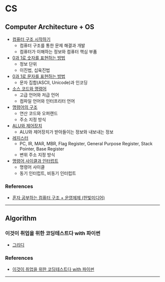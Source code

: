 # CS

## Computer Architecture + OS
- [컴퓨터 구조 시작하기](CompArch-OS-Notes/혼자%20공부하는%20컴퓨터%20구조%20+%20운영체제/Chapter01.md)
    - 컴퓨터 구조를 통한 문제 해결과 개발
    - 컴퓨터가 이해하는 정보와 컴퓨터 핵심 부품
- [0과 1로 숫자를 표현하는 방법](CompArch-OS-Notes/혼자%20공부하는%20컴퓨터%20구조%20+%20운영체제/Chapter02-1.md)
    - 정보 단위
    - 이진법, 십육진법
- [0과 1로 문자를 표현하는 방법](CompArch-OS-Notes/혼자%20공부하는%20컴퓨터%20구조%20+%20운영체제/Chapter02-2.md)
    - 문자 집합(ASCII, Unicode)과 인코딩
- [소스 코드와 명령어](CompArch-OS-Notes/혼자%20공부하는%20컴퓨터%20구조%20+%20운영체제/Chapter03-1.md)
    - 고급 언어와 저급 언어
    - 컴파일 언어와 인터프리터 언어
- [명령어의 구조](CompArch-OS-Notes/혼자%20공부하는%20컴퓨터%20구조%20+%20운영체제/Chapter03-2.md)
    - 연산 코드와 오퍼랜드
    - 주소 지정 방식
- [ALU와 제어장치](CompArch-OS-Notes/혼자%20공부하는%20컴퓨터%20구조%20+%20운영체제/Chapter04-1.md)
    - ALU와 제어장치가 받아들이는 정보와 내보내는 정보
- [레지스터](CompArch-OS-Notes/혼자%20공부하는%20컴퓨터%20구조%20+%20운영체제/Chapter04-2.md)
    - PC, IR, MAR, MBR, Flag Register, General Purpose Register, Stack Pointer, Base Register
    - 변위 주소 지정 방식
- [명령어 사이클과 인터럽트](CompArch-OS-Notes/혼자%20공부하는%20컴퓨터%20구조%20+%20운영체제/Chapter04-3.md)
    - 명령어 사이클
    - 동기 인터럽트, 비동기 인터럽트

### References
- [혼자 공부하는 컴퓨터 구조 + 운영체제 (한빛미디어)](https://www.youtube.com/playlist?list=PLVsNizTWUw7FCS83JhC1vflK8OcLRG0Hl)
---

## Algorithm

### 이것이 취업을 위한 코딩테스트다 with 파이썬
- [그리디](CompArch-OS-Notes/Algorithm/Greedy)

### References
- [이것이 취업을 위한 코딩테스트다 with 파이썬](https://www.youtube.com/playlist?list=PLRx0vPvlEmdAghTr5mXQxGpHjWqSz0dgC)
---